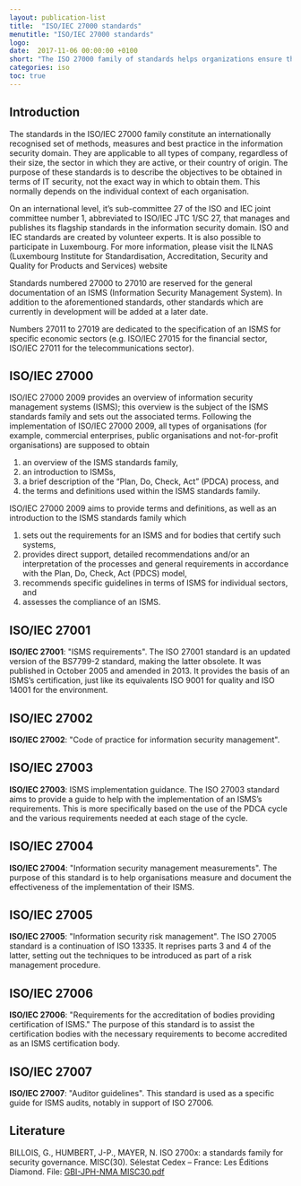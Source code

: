 ```yaml
---
layout: publication-list
title:  "ISO/IEC 27000 standards"
menutitle: "ISO/IEC 27000 standards"
logo:
date:  2017-11-06 00:00:00 +0100
short: "The ISO 27000 family of standards helps organizations ensure the security of their information. Discover what these standards consist of"
categories: iso
toc: true
---
```

## Introduction
The standards in the ISO/IEC 27000 family constitute an internationally recognised set of methods, measures and best practice in the information security domain. They are applicable to all types of company, regardless of their size, the sector in which they are active, or their country of origin. The purpose of these standards is to describe the objectives to be obtained in terms of IT security, not the exact way in which to obtain them. This normally depends on the individual context of each organisation.

On an international level, it’s sub-committee 27 of the ISO and IEC joint committee number 1, abbreviated to ISO/IEC JTC 1/SC 27, that manages and publishes its flagship standards in the information security domain. ISO and IEC standards are created by volunteer experts. It is also possible to participate in Luxembourg. For more information, please visit the ILNAS (Luxembourg Institute for Standardisation, Accreditation, Security and Quality for Products and Services) website

Standards numbered 27000 to 27010 are reserved for the general documentation of an ISMS (Information Security Management System). In addition to the aforementioned standards, other standards which are currently in development will be added at a later date.

Numbers 27011 to 27019 are dedicated to the specification of an ISMS for specific economic sectors (e.g. ISO/IEC 27015 for the financial sector, ISO/IEC 27011 for the telecommunications sector).

## ISO/IEC 27000
ISO/IEC 27000 2009 provides an overview of information security management systems (ISMS); this overview is the subject of the ISMS standards family and sets out the associated terms. Following the implementation of ISO/IEC 27000 2009, all types of organisations (for example, commercial enterprises, public organisations and not-for-profit organisations) are supposed to obtain

1. an overview of the ISMS standards family,
2. an introduction to ISMSs,
3. a brief description of the “Plan, Do, Check, Act” (PDCA) process, and
4. the terms and definitions used within the ISMS standards family.

ISO/IEC 27000 2009 aims to provide terms and definitions, as well as an introduction to the ISMS standards family which

1. sets out the requirements for an ISMS and for bodies that certify such systems,
2. provides direct support, detailed recommendations and/or an interpretation of the processes and general requirements in accordance with the Plan, Do, Check, Act (PDCS) model,
3. recommends specific guidelines in terms of ISMS for individual sectors, and
4. assesses the compliance of an ISMS.

## ISO/IEC 27001
**ISO/IEC 27001**: "ISMS requirements". The ISO 27001 standard is an updated version of the BS7799-2 standard, making the latter obsolete. It was published in October 2005 and amended in 2013. It provides the basis of an ISMS’s certification, just like its equivalents ISO 9001 for quality and ISO 14001 for the environment.

## ISO/IEC 27002
**ISO/IEC 27002**: "Code of practice for information security management".

## ISO/IEC 27003
**ISO/IEC 27003**: ISMS implementation guidance. The ISO 27003 standard aims to provide a guide to help with the implementation of an ISMS’s requirements. This is more specifically based on the use of the PDCA cycle and the various requirements needed at each stage of the cycle.

## ISO/IEC 27004
**ISO/IEC 27004**: "Information security management measurements". The purpose of this standard is to help organisations measure and document the effectiveness of the implementation of their ISMS.

## ISO/IEC 27005
**ISO/IEC 27005**: "Information security risk management". The ISO 27005 standard is a continuation of ISO 13335. It reprises parts 3 and 4 of the latter, setting out the techniques to be introduced as part of a risk management procedure.

## ISO/IEC 27006
**ISO/IEC 27006**: "Requirements for the accreditation of bodies providing certification of ISMS." The purpose of this standard is to assist the certification bodies with the necessary requirements to become accredited as an ISMS certification body.

## ISO/IEC 27007
**ISO/IEC 27007**: "Auditor guidelines". This standard is used as a specific guide for ISMS audits, notably in support of ISO 27006.

## Literature
BILLOIS, G., HUMBERT, J-P., MAYER, N. ISO 2700x: a standards family for security governance. MISC(30). Sélestat Cedex – France: Les Éditions Diamond. File: [GBI-JPH-NMA MISC30.pdf](-)

